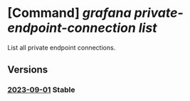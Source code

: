 # [Command] _grafana private-endpoint-connection list_

List all private endpoint connections.

## Versions

### [2023-09-01](/Resources/mgmt-plane/L3N1YnNjcmlwdGlvbnMve30vcmVzb3VyY2Vncm91cHMve30vcHJvdmlkZXJzL21pY3Jvc29mdC5kYXNoYm9hcmQvZ3JhZmFuYS97fS9wcml2YXRlZW5kcG9pbnRjb25uZWN0aW9ucw==/2023-09-01.xml) **Stable**

<!-- mgmt-plane /subscriptions/{}/resourcegroups/{}/providers/microsoft.dashboard/grafana/{}/privateendpointconnections 2023-09-01 -->
